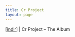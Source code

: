 ```yaml
---
title: Cr Project
layout: page
---
```


<a href="https://cloud.mail.ru/public/a2484f83ca21/CR%20Project" target="_blank">[indir]</a> | Cr Project &#8211; The Album